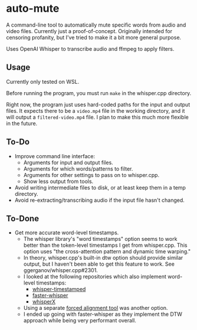 # auto-mute

A command-line tool to automatically mute specific words from audio and video files. Currently just a proof-of-concept. Originally intended for censoring profanity, but I've tried to make it a bit more general purpose.

Uses OpenAI Whisper to transcribe audio and ffmpeg to apply filters.

## Usage

Currently only tested on WSL.

Before running the program, you must run `make` in the whisper.cpp directory.

Right now, the program just uses hard-coded paths for the input and output files. It expects there to be a `video.mp4` file in the working directory, and it will output a `filtered-video.mp4` file. I plan to make this much more flexible in the future.

## To-Do

- Improve command line interface:
  - Arguments for input and output files.
  - Arguments for which words/patterns to filter.
  - Arguments for other settings to pass on to whisper.cpp.
  - Show less output from tools.
- Avoid writing intermediate files to disk, or at least keep them in a temp directory.
- Avoid re-extracting/transcribing audio if the input file hasn't changed.

## To-Done
- Get more accurate word-level timestamps.
  - The whisper library's "word timestamps" option seems to work better than the token-level timestamps I get from whisper.cpp. This option uses "the cross-attention pattern and dynamic time warping."
  - In theory, whisper.cpp's built-in dtw option should provide similar output, but I haven't been able to get this feature to work. See ggerganov/whisper.cpp#2301.
  - I looked at the following repositories which also implement word-level timestamps:
    - [whisper-timestamped](https://github.com/linto-ai/whisper-timestamped)
    - [faster-whisper](https://github.com/SYSTRAN/faster-whisper)
    - [whisperX](https://github.com/m-bain/whisperX)
  - Using a separate [forced alignment tool](https://github.com/pettarin/forced-alignment-tools) was another option.
  - I ended up going with faster-whisper as they implement the DTW approach while being very performant overall.
